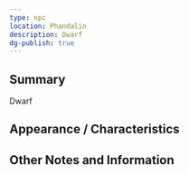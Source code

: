 ```yaml
---
type: npc
location: Phandalin
description: Dwarf
dg-publish: true
---
```

## Summary
Dwarf

## Appearance / Characteristics


## Other Notes and Information